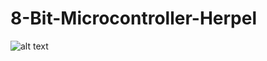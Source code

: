 # 8-Bit-Microcontroller-Herpel
![alt text](https://www.researchgate.net/profile/Mehrdad_Nourani/publication/4040964/figure/fig1/AS:394697823539226@1471114702391/Intel-8051-microcontroller-block-diagram.png)
